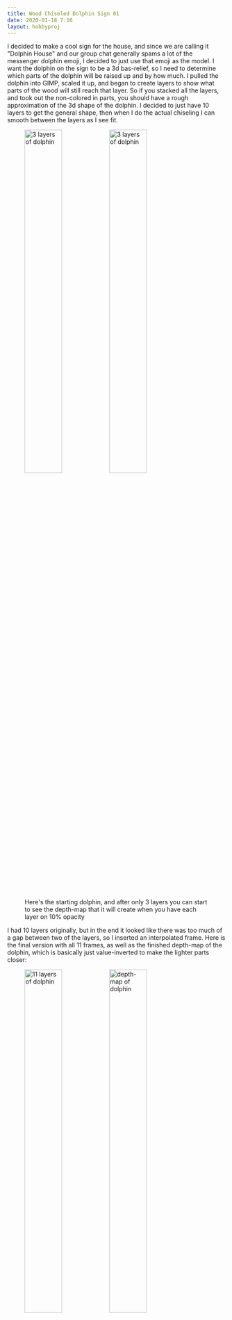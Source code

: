 ```yaml
---
title: Wood Chiseled Dolphin Sign 01
date: 2020-01-18 7:16
layout: hobbyproj
---
```


I decided to make a cool sign for the house, and since we are calling it "Dolphin House" and our group chat generally spams a lot of the messenger dolphin emoji, I decided to just use that emoji as the model. I want the dolphin on the sign to be a 3d bas-relief, so I need to determine which parts of the dolphin will be raised up and by how much. I pulled the dolphin into GIMP, scaled it up, and began to create layers to show what parts of the wood will still reach that layer. So if you stacked all the layers, and took out the non-colored in parts, you should have a rough approximation of the 3d shape of the dolphin. I decided to just have 10 layers to get the general shape, then when I do the actual chiseling I can smooth between the layers as I see fit.

<figure>
	<div>
		<img src="/assets/img/hobby/dolphinsign/original.png" alt="3 layers of dolphin" width="45%"/>
		<img src="/assets/img/hobby/dolphinsign/layers3.png" alt="3 layers of dolphin" width="45%"/>
	</div>
	<p>Here's the starting dolphin, and after only 3 layers you can start to see the depth-map that it will create when you have each layer on 10% opacity</p>
</figure>

I had 10 layers originally, but in the end it looked like there was too much of a gap between two of the layers, so I inserted an interpolated frame. Here is the final version with all 11 frames, as well as the finished depth-map of the dolphin, which is basically just value-inverted to make the lighter parts closer:

<figure>
	<div>
		<img src="/assets/img/hobby/dolphinsign/layers11.png" alt="11 layers of dolphin" width="45%" />
		<img src="/assets/img/hobby/dolphinsign/depthmap.png" alt="depth-map of dolphin" width="45%" />
	</div>
	<p>Finished depth-map of the dolphin</p>
</figure>

The next step will be to design the rest of the sign around the dolphin. I want the sign to be a circular seal, that says "DOLPHIN HOUSE est. 2020" or something similar. I used construction triangles, rectangles, and circles to align everything correctly, because I wanted all of the circles to be concentric and the text to be centered in the annulus.

I also used a technique in GIMP that I'd never used before: "text along path". With my construction lines in place, I traced out the path that the text should follow, and then I wrote the text in a separate layer. If I right-click on the text layer and select "text along path", it renders the text along the first path in the "Paths" list. I had to make two separate semicircular paths, one going clockwise and one going counter-clockwise for the two pieces of text. Then I simply rotated the text about the center of the circle to get the ends of the text to align.

I chose to have the dolphin's dorsal fin and tail slightly overlap the center circle for a couple reasons. It gives more of a 3d feel to the dolphin, and also allows me to put the border tighter against the dolphin's body. I think having too much padding just for the fins and tail would look a bit obnoxious, so I think this trick makes the whole piece that much better.

<figure>
	<div>
		<img src="/assets/img/hobby/dolphinsign/wipseal.png" alt="work in progress dolphin seal" width="60%" />
	</div>
	<p>Work-in-progress dolphin seal with text</p>
</figure>

Once I had a depth-map, I wanted to visualize what the plaque would look like in 3d, so I converted it to an OBJ using "3D Paysage", a random program I found on the internet that worked well enough for my purposes. I then used an online OBJ viewer to pan the camera around the relief and made this clip:

<figure>
	<div>
		<img src="/assets/img/hobby/dolphinsign/relief.gif" alt="work in progress dolphin seal" width="60%" />
	</div>
	<p>Dolphin seal relief visualized in 3d</p>
</figure>

Soon, I will have to pick out some wood, grab a hammer and chisel, and get to work chiseling this thing!
